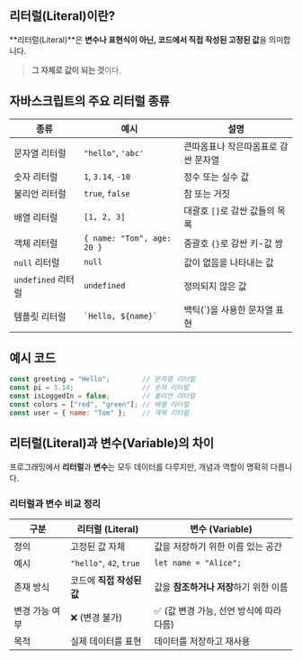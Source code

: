 ## 리터럴(Literal)이란?

**리터럴(Literal)**은 **변수나 표현식이 아닌, 코드에서 직접 작성된 고정된 값**을 의미합니다.

> **그 자체로 값이 되는 것**이다.

## 자바스크립트의 주요 리터럴 종류

| 종류               | 예시                                | 설명                                 |
|--------------------|--------------------------------------|--------------------------------------|
| 문자열 리터럴      | `"hello"`, `'abc'`                   | 큰따옴표나 작은따옴표로 감싼 문자열  |
| 숫자 리터럴        | `1`, `3.14`, `-10`                   | 정수 또는 실수 값                    |
| 불리언 리터럴      | `true`, `false`                      | 참 또는 거짓                         |
| 배열 리터럴        | `[1, 2, 3]`                           | 대괄호 `[]`로 감싼 값들의 목록       |
| 객체 리터럴        | `{ name: "Tom", age: 20 }`           | 중괄호 `{}`로 감싼 키-값 쌍          |
| `null` 리터럴      | `null`                               | 값이 없음을 나타내는 값              |
| `undefined` 리터럴 | `undefined`                          | 정의되지 않은 값                     |
| 템플릿 리터럴      | `` `Hello, ${name}` ``               | 백틱(`)을 사용한 문자열 표현        |


## 예시 코드

```javascript
const greeting = "Hello";        // 문자열 리터럴
const pi = 3.14;                 // 숫자 리터럴
const isLoggedIn = false;        // 불리언 리터럴
const colors = ["red", "green"]; // 배열 리터럴
const user = { name: "Tom" };    // 객체 리터럴
```

## 리터럴(Literal)과 변수(Variable)의 차이

프로그래밍에서 **리터럴**과 **변수**는 모두 데이터를 다루지만, 개념과 역할이 명확히 다릅니다.

### 리터럴과 변수 비교 정리

| 구분           | 리터럴 (Literal)             | 변수 (Variable)                            |
|----------------|-------------------------------|--------------------------------------------|
| 정의           | 고정된 값 자체                | 값을 저장하기 위한 이름 있는 공간          |
| 예시           | `"hello"`, `42`, `true`       | `let name = "Alice";`                      |
| 존재 방식      | 코드에 **직접 작성된 값**     | 값을 **참조하거나 저장**하기 위한 이름    |
| 변경 가능 여부 | ❌ (변경 불가)                 | ✅ (값 변경 가능, 선언 방식에 따라 다름)   |
| 목적           | 실제 데이터를 표현            | 데이터를 저장하고 재사용                  |